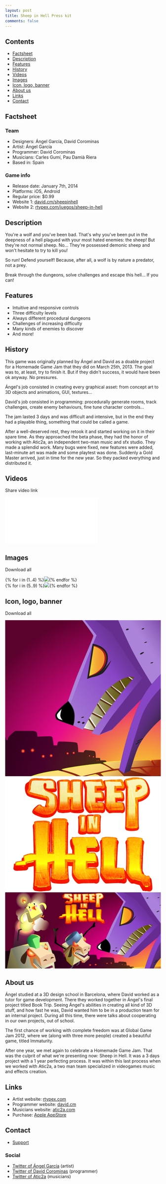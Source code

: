 ```yaml
---
layout: post
title: Sheep in Hell Press kit
comments: false
---
```


Contents
--------

<ul class="listing">
  <li><i class="icon icon-chevron-right"></i><a href="#factsheet">Factsheet</a></li>
  <li><i class="icon icon-chevron-right"></i><a href="#description">Description</a></li>
  <li><i class="icon icon-chevron-right"></i><a href="#features">Features</a></li>
  <li><i class="icon icon-chevron-right"></i><a href="#history">History</a></li>
  <li><i class="icon icon-chevron-right"></i><a href="#videos">Videos</a></li>
  <li><i class="icon icon-chevron-right"></i><a href="#images">Images</a></li>
  <li><i class="icon icon-chevron-right"></i><a href="#logos">Icon, logo, banner</a></li>
  <li><i class="icon icon-chevron-right"></i><a href="#aboutus">About us</a></li>
  <li><i class="icon icon-chevron-right"></i><a href="#links">Links</a></li>
  <li><i class="icon icon-chevron-right"></i><a href="#contact">Contact</a></li>
</ul>

<a id="factsheet"></a>
Factsheet
---------

<p>
	<h3>Team</h3>
	<ul class="listing">
	  <li>Designers: Ángel García, David Corominas</li>
	  <li>Artist: Ángel García</li>
	  <li>Programmer: David Corominas</li>
	  <li>Musicians: Carles Gumí, Pau Damià Riera</li>
	  <li>Based in: Spain</li>
	</ul>
</p>

<p>
	<h3>Game info</h3>
	<ul class="listing">
	  <li>Release date: January 7th, 2014</li>
	  <li>Platforms: iOS, Android</li>
	  <li>Regular price: $0.99</li>
	  <li>Website 1: <a href="http://david.cm/sheepinhell">david.cm/sheepinhell</a></li>
	  <li>Website 2: <a href="http://rtypex.com/juegos/sheep-in-hell/">rtypex.com/juegos/sheep-in-hell</a></li>
	</ul>
</p>

<a id="description"></a>
Description
-----------

You're a wolf and you've been bad. That's why you've been put in the deepness of a hell plagued with your most hated enemies: the sheep! But they're not normal sheep. No... They're possessed demonic sheep and won't hesitate to try to kill you!

So run! Defend yourself! Because, after all, a wolf is by nature a predator, not a prey.

Break through the dungeons, solve challenges and escape this hell... If you can!

<a id="features"></a>
Features
--------

<ul class="listing">
  <li><i class="icon icon-ok"></i>Intuitive and responsive controls</li>
  <li><i class="icon icon-ok"></i>Three difficulty levels</li>
  <li><i class="icon icon-ok"></i>Always different procedural dungeons</li>
  <li><i class="icon icon-ok"></i>Challenges of increasing difficulty</li>
  <li><i class="icon icon-ok"></i>Many kinds of enemies to discover</li>
  <li><i class="icon icon-ok"></i>And more!</li>
</ul>

<a id="history"></a>
History
-------

This game was originally planned by Ángel and David as a doable project for a Homemade Game Jam that they did on March 25th, 2013. The goal was to, at least, try to finish it. But if they didn't success, it would have been ok anyway. No pressures.

Ángel's job consisted in creating every graphical asset: from concept art to 3D objects and animations, GUI, textures...

David's job consisted in programming: procedurally generate rooms, track challenges, create enemy behaviours, fine tune character controls...

The jam lasted 3 days and was difficult and intensive, but in the end they had a playable thing, something that could be called a game.

After a well-deserved rest, they retook it and started working on it in their spare time. As they approached the beta phase, they had the honor of working with Atic2a, an independent two-man music and sfx studio. They made a splendid work. Many bugs were fixed, new features were added, last-minute art was made and some playtest was done. Suddenly a Gold Master arrived, just in time for the new year. So they packed everything and distributed it.

<a id="videos"></a>
Videos
------

Share video link <a href="http://youtu.be/6wIvIz8m40s"><i class="icon icon-external-link"></i></a>

<iframe id="video" frameborder="0" src="//www.youtube-nocookie.com/embed/6wIvIz8m40s?rel=0" allowfullscreen></iframe>

<a id="images"></a>
Images
------

Download all <a href="sheepinhell_contents/screenshots.zip"><i class="icon icon-download-alt"></i></a>

<section class="gallery">
{% for i in (1..4) %}<a href="sheepinhell_contents/screenshot{{ i }}.png"><img src="sheepinhell_contents/screenshot{{ i }}.png"></a>{% endfor %}
</section>
<section class="minigallery">
{% for i in (5..9) %}<a href="sheepinhell_contents/screenshot{{ i }}.png"><img src="sheepinhell_contents/screenshot{{ i }}.png"></a>{% endfor %}
</section>

<a id="logos"></a>
Icon, logo, banner
------------------

Download all <a href="sheepinhell_contents/logos.zip"><i class="icon icon-download-alt"></i></a>

<section class="gallery">
<a href="sheepinhell_contents/icon.png"><img src="sheepinhell_contents/icon.png"></a>
<a href="sheepinhell_contents/logo.png"><img src="sheepinhell_contents/logo.png"></a>
<a href="sheepinhell_contents/banner.png"><img src="sheepinhell_contents/banner.png"></a>
</section>

<a id="aboutus"></a>
About us
--------

Ángel studied at a 3D design school in Barcelona, where David worked as a tutor for game development. There they worked together in Ángel's final project titled Book Trip. Seeing Ángel's abilities in creating all kind of 3D stuff, and how fast he was, David wanted him to be in a production team for an internal project. During all this time, there were talks about cooperating in our own projects, out of school.

The first chance of working with complete freedom was at Global Game Jam 2012, where we (along with three more people) created a beautiful game, titled Immaturity.

After one year, we met again to celebrate a Homemade Game Jam. That was the culprit of what we're presenting now: Sheep in Hell. It was a 3 days project with a 1 year perfecting process. It was within this last process when we worked with Atic2a, a two man team specialized in videogames music and effects creation.

<a id="links"></a>
Links
-----

<ul class="listing">
  <li><i class="icon icon-external-link"></i>Artist website: <a href="http://www.rtypex.com">rtypex.com</a></li>
  <li><i class="icon icon-external-link"></i>Programmer website: <a href="http://www.david.cm">david.cm</a></li>
  <li><i class="icon icon-external-link"></i>Musicians website: <a href="http://www.atic2a.com">atic2a.com</a></li>
  <li><i class="icon icon-external-link"></i>Purchase: <a href="https://itunes.apple.com/us/app/sheep-in-hell/id788371896?mt=8">Apple AppStore</a></li>
</ul>

<a id="contact"></a>
Contact
-------

<ul class="listing">
  <li><a href="http://david.cm/support">Support</a></li>
</ul>

<h3>Social</h3>

<ul class="listing">
  <li><i class="icon icon-twitter"></i><a href="https://twitter.com/rtypex">Twitter of Ángel García</a> (artist)</li>
  <li><i class="icon icon-twitter"></i><a href="https://twitter.com/tmdchi">Twitter of David Corominas</a> (programmer)</li>
  <li><i class="icon icon-twitter"></i><a href="https://twitter.com/atic2a">Twitter of Atic2a</a> (musicians)</li>
</ul>
